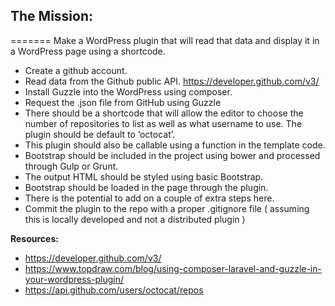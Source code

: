 ## The Mission: 
=======
Make a WordPress plugin that will read that data and display it in a WordPress page using a shortcode.


* Create a github account.
* Read data from the Github public API. https://developer.github.com/v3/ 
* Install Guzzle into the WordPress using composer.
* Request the .json file from GitHub using Guzzle
* There should be a shortcode that will allow the editor to choose the number of repositories to list as well as what username to use.  The plugin should be default to ‘octocat’.
* This plugin should also be callable using a function in the template code.
* Bootstrap should be included in the project using bower and processed through Gulp or Grunt.
* The output HTML should be styled using basic Bootstrap.
* Bootstrap should be loaded in the page through the plugin.
* There is the potential to add on a couple of extra steps here.
* Commit the plugin to the repo with a proper .gitignore file ( assuming this is locally developed and not a distributed plugin )


**Resources:**

* https://developer.github.com/v3/
* https://www.topdraw.com/blog/using-composer-laravel-and-guzzle-in-your-wordpress-plugin/
* https://api.github.com/users/octocat/repos
